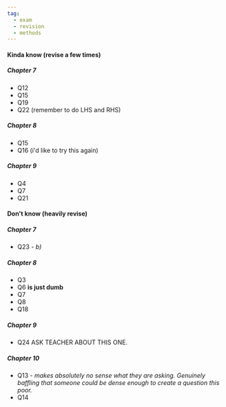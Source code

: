 ```yaml
---
tag:
  - exam
  - revision
  - methods
---
```


#### Kinda know (revise a few times)
##### Chapter 7
- Q12
- Q15
- Q19
- Q22 (remember to do LHS and RHS)

##### Chapter 8
- Q15
- Q16 (i'd like to try this again)
##### Chapter 9
- Q4 
- Q7
- Q21





#### Don't know (heavily revise)

##### Chapter 7
- Q23 - *b)* 

##### Chapter 8
- Q3
- Q6 **is just dumb** 
- Q7
- Q8
- Q18

##### Chapter 9
- Q24 ASK TEACHER ABOUT THIS ONE. 


##### Chapter 10
- Q13 - *makes absolutely no sense what they are asking. Genuinely baffling that someone could be dense enough to create a question this poor.*
- Q14




